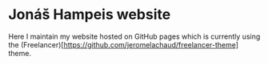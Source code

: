 # Jonáš Hampeis website

Here I maintain my website hosted on GitHub pages which is currently using the (Freelancer)[https://github.com/jeromelachaud/freelancer-theme] theme.
